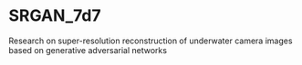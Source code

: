 # SRGAN_7d7
Research on super-resolution reconstruction of underwater camera images based on generative adversarial networks
